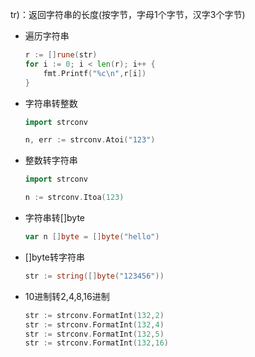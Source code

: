 tr)：返回字符串的长度(按字节，字母1个字节，汉字3个字节)

* 遍历字符串

  ```go
  r := []rune(str)
  for i := 0; i < len(r); i++ {
      fmt.Printf("%c\n",r[i])
  }
  ```

* 字符串转整数

  ```go
  import strconv
  
  n, err := strconv.Atoi("123")
  ```

* 整数转字符串

  ```go
  import strconv
  
  n := strconv.Itoa(123)
  ```

* 字符串转[]byte

  ```go
  var n []byte = []byte("hello")
  ```

* []byte转字符串

  ```go
  str := string([]byte("123456"))
  ```

* 10进制转2,4,8,16进制

  ```go
  str := strconv.FormatInt(132,2)
  str := strconv.FormatInt(132,4)
  str := strconv.FormatInt(132,5)
  str := strconv.FormatInt(132,16)
  ```

